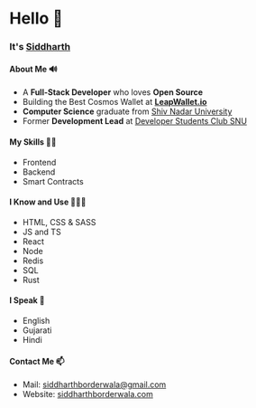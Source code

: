 # Hello 👋

### It's [Siddharth](https://siddharthborderwala.com)

#### About Me 🔊
- A **Full-Stack Developer** who loves **Open Source**
- Building the Best Cosmos Wallet at **[LeapWallet.io](https://leapwallet.io)**
- **Computer Science** graduate from [Shiv Nadar University](https://snu.edu.in)
- Former **Development Lead** at [Developer Students Club SNU](https://gdsc.community.dev/shiv-nadar-university-greater-noida)

#### My Skills 🥷🏻

- Frontend
- Backend
- Smart Contracts

#### I Know and Use 🧑🏻‍💻
- HTML, CSS & SASS
- JS and TS
- React
- Node
- Redis
- SQL
- Rust

#### I Speak 📣
- English
- Gujarati
- Hindi

#### Contact Me 📫
- Mail: [siddharthborderwala@gmail.com](mailto:siddharthborderwala@gmail.com)
- Website: [siddharthborderwala.com](https://siddharthborderwala.com)
